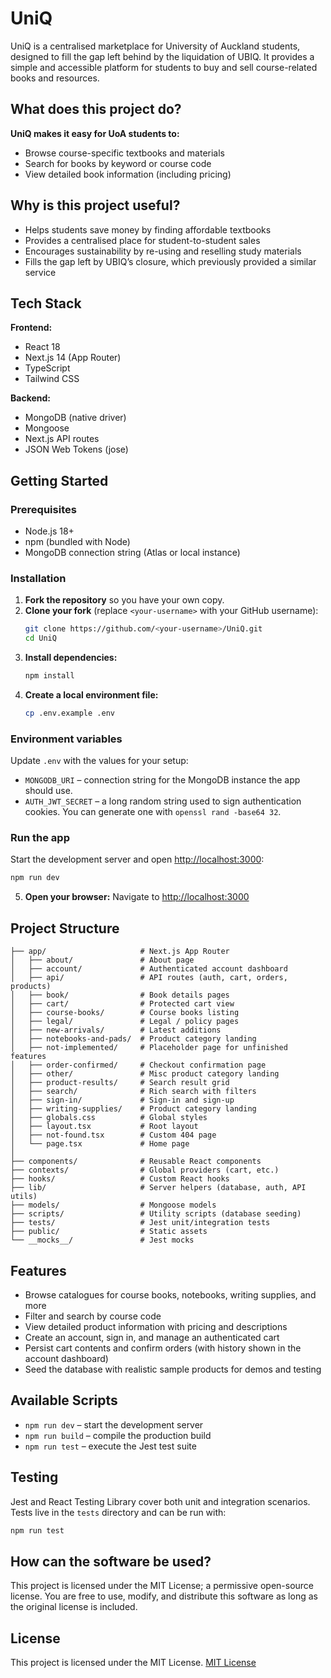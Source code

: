 # UniQ

UniQ is a centralised marketplace for University of Auckland students, designed to fill the gap left behind by the liquidation of UBIQ. It provides a simple and accessible platform for students to buy and sell course-related books and resources.

## What does this project do?

**UniQ makes it easy for UoA students to:**

- Browse course-specific textbooks and materials
- Search for books by keyword or course code
- View detailed book information (including pricing)

## Why is this project useful?

- Helps students save money by finding affordable textbooks
- Provides a centralised place for student-to-student sales
- Encourages sustainability by re-using and reselling study materials
- Fills the gap left by UBIQ’s closure, which previously provided a similar service

## Tech Stack

**Frontend:**

- React 18
- Next.js 14 (App Router)
- TypeScript
- Tailwind CSS

**Backend:**

- MongoDB (native driver)
- Mongoose
- Next.js API routes
- JSON Web Tokens (jose)

## Getting Started

### Prerequisites

- Node.js 18+
- npm (bundled with Node)
- MongoDB connection string (Atlas or local instance)

### Installation

1. **Fork the repository** so you have your own copy.
2. **Clone your fork** (replace `<your-username>` with your GitHub username):
   ```bash
   git clone https://github.com/<your-username>/UniQ.git
   cd UniQ
   ```
3. **Install dependencies:**
   ```bash
   npm install
   ```
4. **Create a local environment file:**
   ```bash
   cp .env.example .env
   ```

### Environment variables

Update `.env` with the values for your setup:

- `MONGODB_URI` – connection string for the MongoDB instance the app should use.
- `AUTH_JWT_SECRET` – a long random string used to sign authentication cookies. You can generate one with `openssl rand -base64 32`.

### Run the app

Start the development server and open [http://localhost:3000](http://localhost:3000):

```bash
npm run dev
```

5. **Open your browser:**
   Navigate to [http://localhost:3000](http://localhost:3000)

## Project Structure

```
├── app/                     # Next.js App Router
│   ├── about/               # About page
│   ├── account/             # Authenticated account dashboard
│   ├── api/                 # API routes (auth, cart, orders, products)
│   ├── book/                # Book details pages
│   ├── cart/                # Protected cart view
│   ├── course-books/        # Course books listing
│   ├── legal/               # Legal / policy pages
│   ├── new-arrivals/        # Latest additions
│   ├── notebooks-and-pads/  # Product category landing
│   ├── not-implemented/     # Placeholder page for unfinished features
│   ├── order-confirmed/     # Checkout confirmation page
│   ├── other/               # Misc product category landing
│   ├── product-results/     # Search result grid
│   ├── search/              # Rich search with filters
│   ├── sign-in/             # Sign-in and sign-up
│   ├── writing-supplies/    # Product category landing
│   ├── globals.css          # Global styles
│   ├── layout.tsx           # Root layout
│   ├── not-found.tsx        # Custom 404 page
│   └── page.tsx             # Home page
│
├── components/              # Reusable React components
├── contexts/                # Global providers (cart, etc.)
├── hooks/                   # Custom React hooks
├── lib/                     # Server helpers (database, auth, API utils)
├── models/                  # Mongoose models
├── scripts/                 # Utility scripts (database seeding)
├── tests/                   # Jest unit/integration tests
├── public/                  # Static assets
└── __mocks__/               # Jest mocks
```

## Features

- Browse catalogues for course books, notebooks, writing supplies, and more
- Filter and search by course code
- View detailed product information with pricing and descriptions
- Create an account, sign in, and manage an authenticated cart
- Persist cart contents and confirm orders (with history shown in the account dashboard)
- Seed the database with realistic sample products for demos and testing

## Available Scripts

- `npm run dev` – start the development server
- `npm run build` – compile the production build
- `npm run test` – execute the Jest test suite

## Testing

Jest and React Testing Library cover both unit and integration scenarios. Tests live in the `tests` directory and can be run with:

```bash
npm run test
```

## How can the software be used?

This project is licensed under the MIT License; a permissive open-source license.
You are free to use, modify, and distribute this software as long as the original license is included.

## License

This project is licensed under the MIT License. [MIT License](https://opensource.org/license/mit/)
